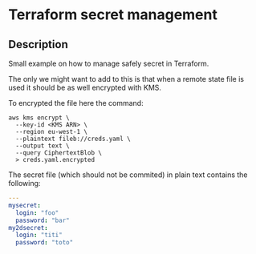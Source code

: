 # Terraform secret management


## Description
Small example on how to manage safely secret in Terraform.

The only we might want to add to this is that when a remote state file is used it should be as well encrypted with KMS.

To encrypted the file here the command:
```
aws kms encrypt \
  --key-id <KMS ARN> \
  --region eu-west-1 \
  --plaintext fileb://creds.yaml \
  --output text \
  --query CiphertextBlob \
  > creds.yaml.encrypted
``` 

The secret file (which should not be commited) in plain text contains the following:
```yaml
---
mysecret:
  login: "foo"
  password: "bar"
my2dsecret:
  login: "titi"
  password: "toto"

```
